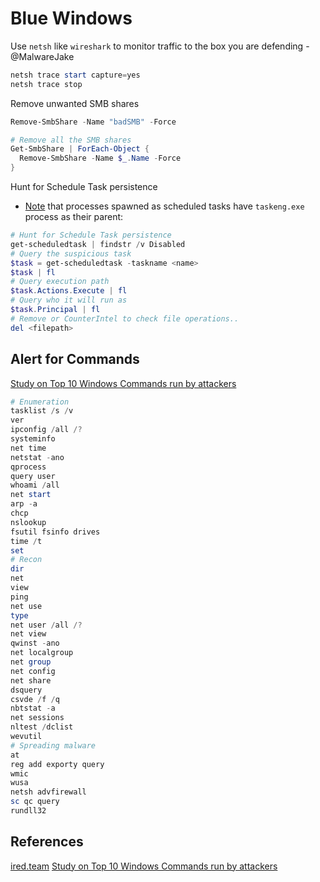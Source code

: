 # Blue Windows

Use `netsh` like `wireshark` to monitor traffic to the box you are defending - @MalwareJake 
```powershell
netsh trace start capture=yes
netsh trace stop
```

Remove unwanted SMB shares
```powershell
Remove-SmbShare -Name "badSMB" -Force

# Remove all the SMB shares
Get-SmbShare | ForEach-Object {
  Remove-SmbShare -Name $_.Name -Force
}
```

Hunt for Schedule Task persistence
- [Note](https://www.ired.team/offensive-security/persistence/t1053-schtask) that processes spawned as scheduled tasks have `taskeng.exe` process as their parent:
```powershell
# Hunt for Schedule Task persistence
get-scheduledtask | findstr /v Disabled
# Query the suspicious task
$task = get-scheduledtask -taskname <name>
$task | fl
# Query execution path
$task.Actions.Execute | fl
# Query who it will run as
$task.Principal | fl
# Remove or CounterIntel to check file operations..
del <filepath>
```

## Alert for Commands

[Study on Top 10 Windows Commands run by attackers](https://blogs.jpcert.or.jp/en/2016/01/windows-commands-abused-by-attackers.html)
```powershell
# Enumeration
tasklist /s /v
ver
ipconfig /all /?
systeminfo
net time
netstat -ano
qprocess
query user
whoami /all
net start
arp -a 
chcp
nslookup
fsutil fsinfo drives
time /t
set
# Recon
dir
net
view
ping
net use
type
net user /all /?
net view
qwinst -ano
net localgroup
net group
net config
net share
dsquery
csvde /f /q
nbtstat -a
net sessions
nltest /dclist
wevutil
# Spreading malware
at 
reg add exporty query
wmic
wusa
netsh advfirewall
sc qc query
rundll32 
```

## References

[ired.team](https://www.ired.team/offensive-security/persistence/t1053-schtask)
[Study on Top 10 Windows Commands run by attackers](https://blogs.jpcert.or.jp/en/2016/01/windows-commands-abused-by-attackers.html)
